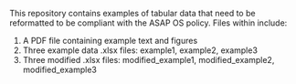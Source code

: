 This repository contains examples of tabular data that need to be reformatted to be
compliant with the ASAP OS policy.  Files within include:
1) A PDF file containing example text and figures
2) Three example data .xlsx files: example1, example2, example3
3) Three modified .xlsx files: modified_example1, modified_example2, modified_example3

